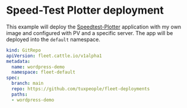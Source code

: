 # Speed-Test Plotter deployment

This example will deploy the [Speedtest-Plotter](https://github.com/ansemjo/speedtest-plotter) application with my own image and configured with PV and a specific server.
The app will be deployed into the `default` namespace.

```yaml
kind: GitRepo
apiVersion: fleet.cattle.io/v1alpha1
metadata:
  name: wordpress-demo
  namespace: fleet-default
spec:
  branch: main
  repo: https://github.com/tuxpeople/fleet-deployments
  paths:
  - wordpress-demo
```
